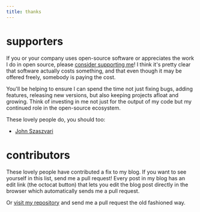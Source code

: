 ```yaml
---
title: thanks
---
```


# supporters
If you or your company uses open-source software or appreciates the work I do in open source, please [consider supporting me](https://www.patreon.com/ghuntley/overview)! I think it's pretty clear that software actually costs something, and that even though it may be offered freely, somebody is paying the cost. 

You'll be helping to ensure I can spend the time not just fixing bugs, adding features, releasing new versions, but also keeping projects afloat and growing. Think of investing in me not just for the output of my code but my continued role in the open-source ecosystem.

These lovely people do, you should too:
- [John Szaszvari](https://twitter.com/john_sz)


# contributors
These lovely people have contributed a fix to my blog. If you want to see yourself in this list, send me a pull request! Every post in my blog has an edit link (the octocat button) that lets you edit the blog post directly in the browser which automatically sends me a pull request.

Or [visit my repository](https://github.com/ghuntley/ghuntley) and send me a pull
request the old fashioned way.

<div class="contributors"></div>

<script src="https://ajax.googleapis.com/ajax/libs/jquery/3.3.1/jquery.min.js"></script>

<script>
  $.when(
    $.ajax('https://api.github.com/repos/ghuntley/ghuntley/contributors?per_page=250'),
    $.ajax('https://api.github.com/repos/ghuntley/live/contributors?per_page=250'),
    $.ajax('https://api.github.com/repos/reactiveui/website/contributors?per_page=250'),
    $.ajax('https://api.github.com/repos/reactiveui/reactiveui/contributors?per_page=250'))
  .then(function(websiteData, reactiveUIData) {
    var persons = {};
    var allData = websiteData[0].concat(reactiveUIData[0]);

    for(var i = 0; i < allData.length; i++) {
        persons[allData[i].login] = allData[i];
    }

    var sortedLogins = Object.keys(persons).sort();

    $(sortedLogins).each(function (index, login) {
      var person = persons[login];
      var img = '<img class="contributor" src="' + person.avatar_url + '" />';
      $('.contributors')
        .append('<a class="contributor-name" title="' + person.login + '" href="' + person.html_url + '">' 
                + img + '</a>');
    });
  });
</script>

<style>
 
  #content img {
    width: 48px;
    margin: 5px 5px;
    display: inline-block;
  }
  .contributor {
    border-radius: 730px;
    margin: 10px 10px 0 0;
  }

  .contributor-name {
    border-bottom: none;
  }
</style>

